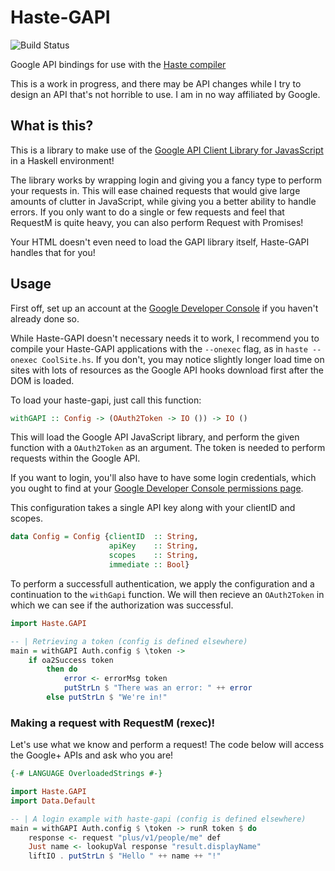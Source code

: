 Haste-GAPI
==========

![Build Status](https://travis-ci.org/nyson/haste-gapi.svg?branch=master)

Google API bindings for use with the [Haste compiler](http://haste-lang.org)

This is a work in progress, and there may be API changes while I try to design
an API that's not horrible to use. I am in no way affiliated by Google.

What is this?
-----
This is a library to make use of the [Google API Client Library for JavasScript](https://developers.google.com/api-client-library/javascript/) 
in a Haskell environment!

The library works by wrapping login and giving you a fancy type
to perform your requests in. This will ease chained requests that would
give large amounts of clutter in JavaScript, while giving you a better ability
to handle errors. If you only want to do a single or few requests and
feel that RequestM is quite heavy, you can also perform Request with Promises!

Your HTML doesn't even need to load the GAPI library itself, Haste-GAPI
handles that for you!


Usage
-----
First off, set up an account at the
 [Google Developer Console](https://console.developers.google.com/)
 if you haven't already done so.

While Haste-GAPI doesn't necessary needs it to work, I recommend you to
compile your Haste-GAPI applications with the `--onexec` flag, as in
`haste --onexec CoolSite.hs`. If you don't, you may notice slightly longer
load time on sites with lots of resources as the Google API hooks download
first after the DOM is loaded.

To load your haste-gapi, just call this function:
```haskell
withGAPI :: Config -> (OAuth2Token -> IO ()) -> IO ()
```
This will load the Google API JavaScript library, and perform the given
function with a `OAuth2Token` as an argument. The token is needed to perform
requests within the Google API.

If you want to login, you'll also have to have some login credentials,
which you ought to find at your [Google Developer Console permissions page](https://console.developers.google.com/permissions/).

This configuration takes a single API key along
with your clientID and scopes.

```haskell
data Config = Config {clientID  :: String,
                      apiKey    :: String,
                      scopes    :: String,
                      immediate :: Bool}
```

To perform a successfull authentication, we apply the configuration and
a continuation to the `withGapi` function. We will then recieve
an `OAuth2Token` in which we can see if the authorization was successful.

```haskell
import Haste.GAPI

-- | Retrieving a token (config is defined elsewhere)
main = withGAPI Auth.config $ \token -> 
	if oa2Success token 
  		then do 
          	error <- errorMsg token 
          	putStrLn $ "There was an error: " ++ error
  		else putStrLn $ "We're in!"
```

### Making a request with RequestM (rexec)!

Let's use what we know and perform a request! The code below will access
the Google+ APIs and ask who you are!

```haskell
{-# LANGUAGE OverloadedStrings #-}

import Haste.GAPI
import Data.Default

-- | A login example with haste-gapi (config is defined elsewhere)
main = withGAPI Auth.config $ \token -> runR token $ do
    response <- request "plus/v1/people/me" def
    Just name <- lookupVal response "result.displayName"
    liftIO . putStrLn $ "Hello " ++ name ++ "!"
```
